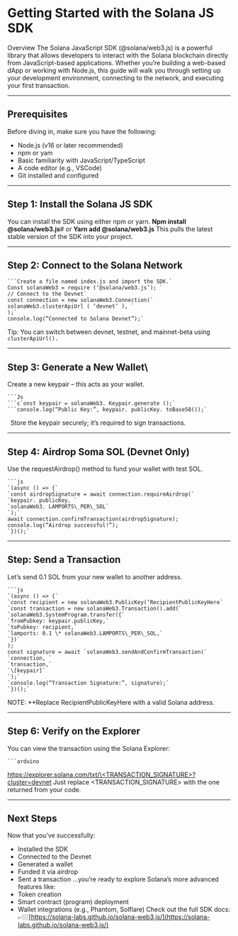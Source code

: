 # **Getting Started with the Solana JS SDK**

Overview
The Solana JavaScript SDK (@solana/web3.js) is a powerful library that allows developers to interact with the Solana blockchain directly from JavaScript-based applications. Whether you’re building a web-based dApp or working with Node.js, this guide will walk you through setting up your development environment, connecting to the network, and executing your first transaction.

---- 

## Prerequisites

Before diving in, make sure you have the following:
- Node.js (v16 or later recommended)
- npm or yam
- Basic familiarity with JavaScript/TypeScript
- A code editor (e.g., VSCode)
- Git installed and configured

---- 

## Step 1: Install the Solana JS SDK

You can install the SDK using either npm or yarn. **Npm install @solana/web3.js**\# or **Yarn add @solana/web3.js**
This pulls the latest stable version of the SDK into your project.


---- 

## Step 2: Connect to the Solana Network


	```Create a file named index.js and import the SDK.`
	Const solanaWeb3 = require (‘@solana/web3.js’); `
	// Connect to the Devnet`
	const connection = new solanaWeb3.Connection(`
	solanaWeb3.clusterApiUrl ( ‘devnet’ ), `
	);`
	console.log(“Connected to Solana Devnet”);`

Tip: You can switch between devnet, testnet, and mainnet-beta using `clusterApiUrl().`






---- 

## Step 3: Generate a New Wallet\\

Create a new keypair – this acts as your wallet.

	```Js
	```c`onst keypair = solanaWeb3. Keypair.generate ();`
	```console.log(“Public Key:”, keypair. publicKey. toBase58());`
`
`Store the keypair securely; it’s required to sign transactions.

---- 
## Step 4: Airdrop Soma SOL (Devnet Only)

Use the requestAirdrop() method to fund your wallet with test SOL.

	```js
	`(async () => {`
	`const airdropSignature = await connection.requireAirdrop(`
	`keypair. publicKey, `
	`solanaWeb3. LAMPORTS\_PER\_SOL`
	`);`
	await connection.confirmTransaction(airdropSignature);
	console.log(“Airdrop successful!”);
	`})();`





---- 
## Step: Send a Transaction

Let’s send 0.1 SOL from your new wallet to another address.

	```js
	`(async () => {`
	`const recipient = new solanaWeb3.PublicKey(‘RecipientPublicKeyHere`
	`const transaction = new solanaWeb3.Transaction().add(`
	`solanaWeb3.SystemProgram.transfer({`
	`fromPubkey: keypair.publicKey,`
	`toPubkey: recipient,`
	`lamports: 0.1 \* solanaWeb3.LAMPORTS\_PER\_SOL,`
	`})`
	);
	const signature = await `solanaWeb3.sendAndConfirmTransaction(`
	`connection, `
	`transaction,`
	`\[keypair]`
	`);`
	`console.log(“Transaction Signature:”, signature);`
	`})();`

NOTE: **Replace RecipientPublicKeyHere with a valid Solana address.

---- 

## Step 6: Verify on the Explorer
You can view the transaction using the Solana Explorer:

	```arduino
[https://explorer.solana.com/txt/\<TRANSACTION\_SIGNATURE\>?cluster=devnet](https://explorer.solana.com/txt/%3cTRANSACTION_SIGNATURE%3e?cluster=devnet)
Just replace \<TRANSACTION\_SIGNATURE\> with the one returned from your code.


---- 
##  Next Steps
Now that you’ve successfully:
- Installed the SDK
- Connected to the Devnet
- Generated a wallet
- Funded it via airdrop
- Sent a transaction
…you’re ready to explore Solana’s more advanced features like:
- Token creation
- Smart contract (program) deployment
- Wallet integrations (e.g., Phantom, Solflare)
Check out the full SDK docs:
👉🏼[https://solana-labs.github.io/solana-web3.js/](https://solana-labs.github.io/solana-web3.js/)

